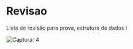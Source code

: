# Revisao
Lista de revisão para prova, estrutura de dados I


![Capturar 4](https://user-images.githubusercontent.com/91923187/179288653-50502dbb-5ab5-4667-8bfa-26edfc286fdc.PNG)


